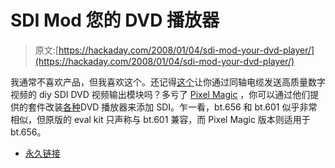 # SDI Mod 您的 DVD 播放器

> 原文:[https://hackaday.com/2008/01/04/sdi-mod-your-dvd-player/](https://hackaday.com/2008/01/04/sdi-mod-your-dvd-player/)

我通常不喜欢产品，但我喜欢这个。还记得[这个](http://www.hackaday.com/2006/08/18/sdi-video-out-mod/)让你通过同轴电缆发送高质量数字视频的 diy SDI DVD 视频输出模块吗？多亏了 [Pixel Magic](http://www.pixelmagicsystems.com/products/sdi/bt656pro.htm) ，你可以通过他们提供的套件改装[各种](http://www.pixelmagicsystems.com/support/reading/sdi_mod_database/index.htm)DVD 播放器来添加 SDI。乍一看，bt.656 和 bt.601 似乎非常相似，但原版的 eval kit 只声称与 bt.601 兼容，而 Pixel Magic 版本则适用于 bt.656。

*   [永久链接](http://www.pixelmagicsystems.com/products/sdi/bt656pro.htm)